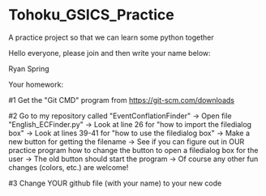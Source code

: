 # Tohoku_GSICS_Practice
A practice project so that we can learn some python together

Hello everyone, please join and then write your name below:

Ryan Spring



Your homework:

#1  Get the "Git CMD" program from     https://git-scm.com/downloads

#2  Go to my repository called "EventConflationFinder"
-> Open file "English_ECFinder.py"
-> Look at line 26  for "how to import the filedialog box"
-> Look at lines 39-41 for "how to use the filedialog box"
-> Make a new button for getting the filename
-> See if you can figure out in OUR practice program how to change the button to open a filedialog box for the user
-> The old button should start the program
-> Of course any other fun changes (colors, etc.) are welcome!

#3  Change YOUR github file (with your name) to your new code


